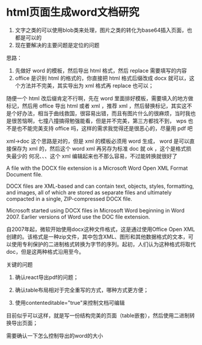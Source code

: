 # html页面生成word文档研究

1. 文字之类的可以使用blob类来处理，图片之类的转化为base64插入页面，也都是可以的
2. 现在要解决的主要问题是定位的问题


思路：
1. 先做好 word 的模板，然后导出 html 格式，然后 replace 需要填写的内容
2. office 是识别 html 的格式的，你直接把 html 格式后缀改成 docx 就可以，这个方法并不完美，其实导出为 xml 格式再 replace 也可以；

随便一个 html 改后缀肯定不行啊，先在 word 里面排好模板，需要填入的地方做标记，然后用 office 导出 html 或者 xml ，推荐 xml ，然后替换标记，其实这不是个好办法，相当于曲线救国，很容易出错，而且有图片什么的很麻烦，当时我也是很苦恼啊，七撞八撞搞得勉强能看，但是并不完美，第三方都找不到， wps 也不是也不能完美支持 office 吗，这样的需求我觉得还是很恶心的，尽量用 pdf 吧


xml->doc 这个思路是对的，但是 xml 的模板必须用 word 生成， word 是可以直接保存为 xml 的，然后这个 word xml 再另存为标准 doc 就 ok ，这个是格式损失最少的 
何况、、、这个 xml 编辑起来也不那么容易，不过能转换就很好了


A file with the DOCX file extension is a Microsoft Word Open XML Format Document file.

DOCX files are XML-based and can contain text, objects, styles, formatting, and images, all of which are stored as separate files and ultimately compacted in a single, ZIP-compressed DOCX file.

Microsoft started using DOCX files in Microsoft Word beginning in Word 2007. Earlier versions of Word use the DOC file extension.

自2007年起，微软开始使用docx这种文件格式，这是通过使用Office Open XML创建的。该格式是一种zip文件，其中包含XML、图形和其他数据格式的文本，可以使用专利保护的二进制格式转换为字节的序列。起初，人们认为这种格式将取代doc，但是这两种格式沿用至今。





关键的问题
1. 确认react导出pdf的问题；
2. 确认table布局相对于完全重写的方式，哪种方式更方便；


3. 使用contenteditable="true"来控制文档可编辑



目前似乎可以这样，就是写一份结构完美的页面（table嵌套），然后使用二进制转换导出页面；

需要确认一下怎么控制导出的word的大小

